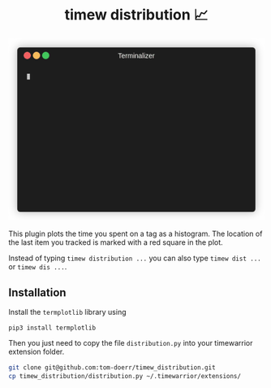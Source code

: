 <h1 align="center">timew distribution 📈</h1>

<p align="center">
    <img src='https://github.com/tom-doerr/bins/raw/main/timew_distribution/td1.gif'>
    <p align="center">
    </p>
</p>

This plugin plots the time you spent on a tag as a histogram.
The location of the last item you tracked is marked with a red square in the plot.

Instead of typing `timew distribution ...` you can also type `timew dist ...` or `timew dis ...`.


## Installation
Install the `termplotlib` library using
```
pip3 install termplotlib
```

Then you just need to copy the file `distribution.py` into your timewarrior extension folder.
```bash
git clone git@github.com:tom-doerr/timew_distribution.git
cp timew_distribution/distribution.py ~/.timewarrior/extensions/
```
